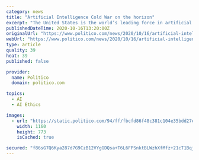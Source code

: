 ```yaml
---
category: news
title: "Artificial Intelligence Cold War on the horizon"
excerpt: "The United States is the world’s leading force in artificial intelligence (AI), for now, but China is rapidly catching up making partnerships among democracies critical to staying ahead of China’s capabilities."
publishedDateTime: 2020-10-16T13:20:00Z
originalUrl: "https://www.politico.com/news/2020/10/16/artificial-intelligence-cold-war-on-the-horizon-429714"
webUrl: "https://www.politico.com/news/2020/10/16/artificial-intelligence-cold-war-on-the-horizon-429714"
type: article
quality: 39
heat: 39
published: false

provider:
  name: Politico
  domain: politico.com

topics:
  - AI
  - AI Ethics

images:
  - url: "https://static.politico.com/94/ff/fbcfd86f48c381c104e35bdd27ed/global-translations-share.png"
    width: 1160
    height: 773
    isCached: true

secured: "f86sG7Q6Kya287d7G9CzB12VYgGDQsa+T6L6FPSnktBLWzhXfMfz+21cT1BqjgBdV7tccYMxvsuw0v60WJHAzaS3Emp/KmAThSnfeYjs258+adqq76G9DuQbszZTr056ypFHz8eHt2rFean8ngJ+biAa8ZjxY56zIWz5FHeDw1e7xCIS4jUJyH79dzJ7enHemJ9rTBHrsP1ugygkDcqp7kWnIe/NTxQaF6cQb5sYoGCzZcYLIytD4EfWspiW5G9AZXCd3pbf6RWhpGehw6Vnp27ThpzIhlrxYuB5NAJYrlZr/y1vcvPKmu8gyl1WAY1Utq51kxuVdwRnINi2VzgQFo7uKoigbVAWlFKwN17N3io=;navOuIjP7i0M+GI5czY7fw=="
---
```


